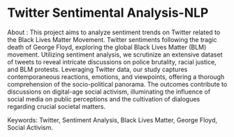 # Twitter Sentimental Analysis-NLP 
About : 
This project aims to analyze sentiment trends on Twitter related to the Black Lives Matter Movement. Twitter sentiments following the tragic death of George Floyd, exploring the global Black Lives Matter (BLM) movement. Utilizing sentiment analysis, we scrutinize an extensive dataset of tweets to reveal intricate discussions on police brutality, racial justice, and BLM protests. Leveraging Twitter data, our study captures contemporaneous reactions, emotions, and viewpoints, offering a thorough comprehension of the socio-political panorama. The outcomes contribute to discussions on digital-age social activism, illuminating the influence of social media on public perceptions and the cultivation of dialogues regarding crucial societal matters.

Keywords: Twitter, Sentiment Analysis, Black Lives Matter, George Floyd, Social Activism.

